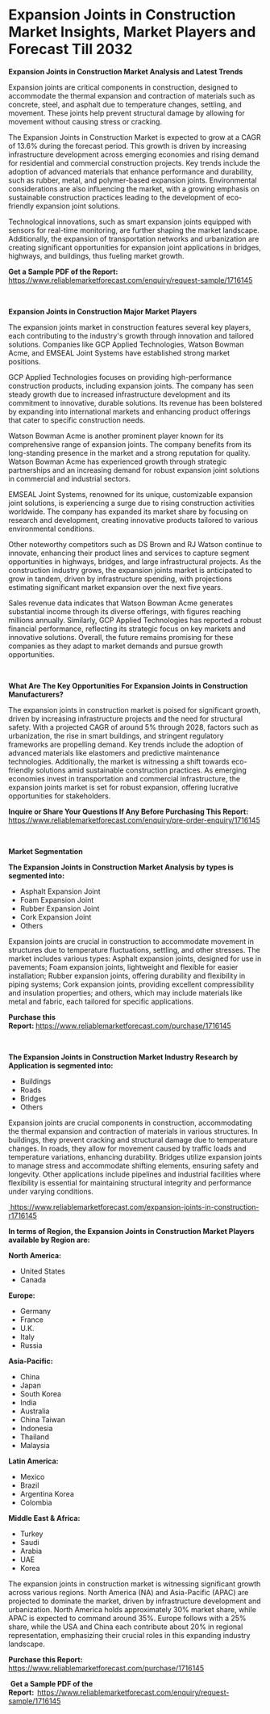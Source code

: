 <p><h1>Expansion Joints in Construction Market Insights, Market Players and Forecast Till 2032</h1></p><p><strong>Expansion Joints in Construction Market Analysis and Latest Trends</strong></p>
<p><p>Expansion joints are critical components in construction, designed to accommodate the thermal expansion and contraction of materials such as concrete, steel, and asphalt due to temperature changes, settling, and movement. These joints help prevent structural damage by allowing for movement without causing stress or cracking.</p><p>The Expansion Joints in Construction Market is expected to grow at a CAGR of 13.6% during the forecast period. This growth is driven by increasing infrastructure development across emerging economies and rising demand for residential and commercial construction projects. Key trends include the adoption of advanced materials that enhance performance and durability, such as rubber, metal, and polymer-based expansion joints. Environmental considerations are also influencing the market, with a growing emphasis on sustainable construction practices leading to the development of eco-friendly expansion joint solutions.</p><p>Technological innovations, such as smart expansion joints equipped with sensors for real-time monitoring, are further shaping the market landscape. Additionally, the expansion of transportation networks and urbanization are creating significant opportunities for expansion joint applications in bridges, highways, and buildings, thus fueling market growth.</p></p>
<p><strong>Get a Sample PDF of the Report:&nbsp;</strong> <a href="https://www.reliablemarketforecast.com/enquiry/request-sample/1716145?utm_campaign=3196&utm_medium=2&utm_source=Github&utm_content=ia&utm_term=16042025&utm_id=expansion-joints-in-construction">https://www.reliablemarketforecast.com/enquiry/request-sample/1716145</a></p>
<p>&nbsp;</p>
<p><strong>Expansion Joints in Construction Major Market Players</strong></p>
<p><p>The expansion joints market in construction features several key players, each contributing to the industry's growth through innovation and tailored solutions. Companies like GCP Applied Technologies, Watson Bowman Acme, and EMSEAL Joint Systems have established strong market positions.</p><p>GCP Applied Technologies focuses on providing high-performance construction products, including expansion joints. The company has seen steady growth due to increased infrastructure development and its commitment to innovative, durable solutions. Its revenue has been bolstered by expanding into international markets and enhancing product offerings that cater to specific construction needs.</p><p>Watson Bowman Acme is another prominent player known for its comprehensive range of expansion joints. The company benefits from its long-standing presence in the market and a strong reputation for quality. Watson Bowman Acme has experienced growth through strategic partnerships and an increasing demand for robust expansion joint solutions in commercial and industrial sectors.</p><p>EMSEAL Joint Systems, renowned for its unique, customizable expansion joint solutions, is experiencing a surge due to rising construction activities worldwide. The company has expanded its market share by focusing on research and development, creating innovative products tailored to various environmental conditions.</p><p>Other noteworthy competitors such as DS Brown and RJ Watson continue to innovate, enhancing their product lines and services to capture segment opportunities in highways, bridges, and large infrastructural projects. As the construction industry grows, the expansion joints market is anticipated to grow in tandem, driven by infrastructure spending, with projections estimating significant market expansion over the next five years.</p><p>Sales revenue data indicates that Watson Bowman Acme generates substantial income through its diverse offerings, with figures reaching millions annually. Similarly, GCP Applied Technologies has reported a robust financial performance, reflecting its strategic focus on key markets and innovative solutions. Overall, the future remains promising for these companies as they adapt to market demands and pursue growth opportunities.</p></p>
<p>&nbsp;</p>
<p><strong>What Are The Key Opportunities For Expansion Joints in Construction Manufacturers?</strong></p>
<p><p>The expansion joints in construction market is poised for significant growth, driven by increasing infrastructure projects and the need for structural safety. With a projected CAGR of around 5% through 2028, factors such as urbanization, the rise in smart buildings, and stringent regulatory frameworks are propelling demand. Key trends include the adoption of advanced materials like elastomers and predictive maintenance technologies. Additionally, the market is witnessing a shift towards eco-friendly solutions amid sustainable construction practices. As emerging economies invest in transportation and commercial infrastructure, the expansion joints market is set for robust expansion, offering lucrative opportunities for stakeholders.</p></p>
<p><strong>Inquire or Share Your Questions If Any Before Purchasing This Report:</strong> <a href="https://www.reliablemarketforecast.com/enquiry/pre-order-enquiry/1716145?utm_campaign=3196&utm_medium=2&utm_source=Github&utm_content=ia&utm_term=16042025&utm_id=expansion-joints-in-construction">https://www.reliablemarketforecast.com/enquiry/pre-order-enquiry/1716145</a></p>
<p>&nbsp;</p>
<p><strong>Market Segmentation</strong></p>
<p><strong>The Expansion Joints in Construction Market Analysis by types is segmented into:</strong></p>
<p><ul><li>Asphalt Expansion Joint</li><li>Foam Expansion Joint</li><li>Rubber Expansion Joint</li><li>Cork Expansion Joint</li><li>Others</li></ul></p>
<p><p>Expansion joints are crucial in construction to accommodate movement in structures due to temperature fluctuations, settling, and other stresses. The market includes various types: Asphalt expansion joints, designed for use in pavements; Foam expansion joints, lightweight and flexible for easier installation; Rubber expansion joints, offering durability and flexibility in piping systems; Cork expansion joints, providing excellent compressibility and insulation properties; and others, which may include materials like metal and fabric, each tailored for specific applications.</p></p>
<p><strong>Purchase this Report:&nbsp;</strong><a href="https://www.reliablemarketforecast.com/purchase/1716145?utm_campaign=3196&utm_medium=2&utm_source=Github&utm_content=ia&utm_term=16042025&utm_id=expansion-joints-in-construction">https://www.reliablemarketforecast.com/purchase/1716145</a></p>
<p>&nbsp;</p>
<p><strong>The Expansion Joints in Construction Market Industry Research by Application is segmented into:</strong></p>
<p><ul><li>Buildings</li><li>Roads</li><li>Bridges</li><li>Others</li></ul></p>
<p><p>Expansion joints are crucial components in construction, accommodating the thermal expansion and contraction of materials in various structures. In buildings, they prevent cracking and structural damage due to temperature changes. In roads, they allow for movement caused by traffic loads and temperature variations, enhancing durability. Bridges utilize expansion joints to manage stress and accommodate shifting elements, ensuring safety and longevity. Other applications include pipelines and industrial facilities where flexibility is essential for maintaining structural integrity and performance under varying conditions.</p></p>
<p><a href="https://www.reliablemarketforecast.com/expansion-joints-in-construction-r1716145?utm_campaign=3196&utm_medium=2&utm_source=Github&utm_content=ia&utm_term=16042025&utm_id=expansion-joints-in-construction">&nbsp;https://www.reliablemarketforecast.com/expansion-joints-in-construction-r1716145</a></p>
<p><strong>In terms of Region, the Expansion Joints in Construction Market Players available by Region are:</strong></p>
<p>
    <p> <strong> North America: </strong>
        <ul>
            <li>United States</li>
            <li>Canada</li>
        </ul>
        </p> 
    <p> <strong> Europe: </strong>
        <ul>
            <li>Germany</li>
            <li>France</li>
            <li>U.K.</li>
            <li>Italy</li>
            <li>Russia</li>
        </ul>
        </p> 
    <p> <strong> Asia-Pacific: </strong>
        <ul>
            <li>China</li>
            <li>Japan</li>
            <li>South Korea</li>
            <li>India</li>
            <li>Australia</li>
            <li>China Taiwan</li>
            <li>Indonesia</li>
            <li>Thailand</li>
            <li>Malaysia</li>
        </ul>
        </p> 
    <p> <strong> Latin America: </strong>
        <ul>
            <li>Mexico</li>
            <li>Brazil</li>
            <li>Argentina Korea</li>
            <li>Colombia</li>
        </ul>
        </p> 
    <p> <strong> Middle East & Africa: </strong>
        <ul>
            <li>Turkey</li>
            <li>Saudi</li>
            <li>Arabia</li>
            <li>UAE</li>
            <li>Korea</li>
        </ul>
    </p>
    </p>
<p><p>The expansion joints in construction market is witnessing significant growth across various regions. North America (NA) and Asia-Pacific (APAC) are projected to dominate the market, driven by infrastructure development and urbanization. North America holds approximately 30% market share, while APAC is expected to command around 35%. Europe follows with a 25% share, while the USA and China each contribute about 20% in regional representation, emphasizing their crucial roles in this expanding industry landscape.</p></p>
<p><strong>Purchase this Report: </strong><a href="https://www.reliablemarketforecast.com/purchase/1716145?utm_campaign=3196&utm_medium=2&utm_source=Github&utm_content=ia&utm_term=16042025&utm_id=expansion-joints-in-construction">https://www.reliablemarketforecast.com/purchase/1716145</a></p>
<p>&nbsp;<strong>Get a Sample PDF of the Report:&nbsp;&nbsp;</strong><a href="https://www.reliablemarketforecast.com/enquiry/request-sample/1716145?utm_campaign=3196&utm_medium=2&utm_source=Github&utm_content=ia&utm_term=16042025&utm_id=expansion-joints-in-construction">https://www.reliablemarketforecast.com/enquiry/request-sample/1716145</a></p>
<p><strong></strong></p>
<p><p></p><p></p><p></p></p>